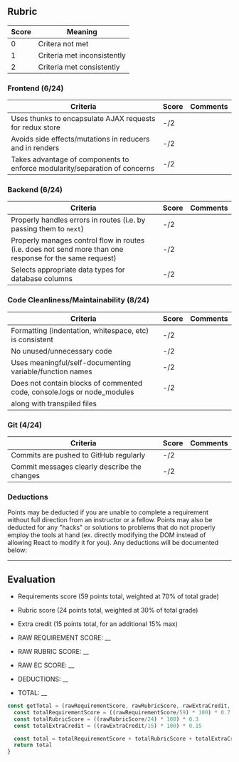 ## Rubric

| Score | Meaning                     |
| ----- | --------------------------- |
| 0     | Critera not met             |
| 1     | Criteria met inconsistently |
| 2     | Criteria met consistently   |

### Frontend (6/24)

| Criteria                                                                   | Score | Comments |
| -------------------------------------------------------------------------- | ----- | -------- |
| Uses thunks to encapsulate AJAX requests for redux store                   | -/2   |          |
| Avoids side effects/mutations in reducers and in renders                   | -/2   |          |
| Takes advantage of components to enforce modularity/separation of concerns | -/2   |          |

### Backend (6/24)

| Criteria                                                                                                 | Score | Comments |
| -------------------------------------------------------------------------------------------------------- | ----- | -------- |
| Properly handles errors in routes (i.e. by passing them to `next`)                                       | -/2   |          |
| Properly manages control flow in routes (i.e. does not send more than one response for the same request) | -/2   |          |
| Selects appropriate data types for database columns                                                      | -/2   |          |

### Code Cleanliness/Maintainability (8/24)

| Criteria                                                                 | Score | Comments |
| ------------------------------------------------------------------------ | ----- | -------- |
| Formatting (indentation, whitespace, etc) is consistent                  | -/2   |          |
| No unused/unnecessary code                                               | -/2   |          |
| Uses meaningful/self-documenting variable/function names                 | -/2   |          |
| Does not contain blocks of commented code, console.logs or node_modules  | -/2   |          |
|   along with transpiled files

### Git (4/24)

| Criteria                                     | Score | Comments |
| -------------------------------------------- | ----- | -------- |
| Commits are pushed to GitHub regularly       | -/2   |          |
| Commit messages clearly describe the changes | -/2   |          |

### Deductions

Points may be deducted if you are unable to complete a requirement without full direction from an instructor or a fellow. Points may also be deducted for any "hacks" or solutions to problems that do not properly employ the tools at hand (ex. directly modifying the DOM instead of allowing React to modify it for you). Any deductions will be documented below:

---

## Evaluation

- Requirements score (59 points total, weighted at 70% of total grade)
- Rubric score (24 points total, weighted at 30% of total grade)
- Extra credit (15 points total, for an additional 15% max)

- RAW REQUIREMENT SCORE: __
- RAW RUBRIC SCORE: __
- RAW EC SCORE: __
- DEDUCTIONS: __

- TOTAL: __

```javascript
const getTotal = (rawRequirementScore, rawRubricScore, rawExtraCredit, deductions) => {
  const totalRequirementScore = ((rawRequirementScore/59) * 100) * 0.7
  const totalRubricScore = ((rawRubricScore/24) * 100) * 0.3
  const totalExtraCredit = ((rawExtraCredit/15) * 100) * 0.15

  const total = totalRequirementScore + totalRubricScore + totalExtraCredit - deductions
  return total
}
```
